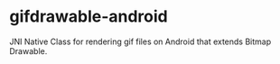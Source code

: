 gifdrawable-android
===================

JNI Native Class for rendering gif files on Android that extends Bitmap Drawable.